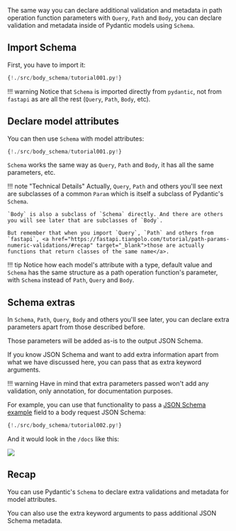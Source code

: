 The same way you can declare additional validation and metadata in path operation function parameters with `Query`, `Path` and `Body`, you can declare validation and metadata inside of Pydantic models using `Schema`.

## Import Schema

First, you have to import it:

```Python hl_lines="2"
{!./src/body_schema/tutorial001.py!}
```

!!! warning
    Notice that `Schema` is imported directly from `pydantic`, not from `fastapi` as are all the rest (`Query`, `Path`, `Body`, etc).


## Declare model attributes

You can then use `Schema` with model attributes:

```Python hl_lines="9 10"
{!./src/body_schema/tutorial001.py!}
```

`Schema` works the same way as `Query`, `Path` and `Body`, it has all the same parameters, etc.

!!! note "Technical Details"
    Actually, `Query`, `Path` and others you'll see next are subclasses of a common `Param` which is itself a subclass of Pydantic's `Schema`.

    `Body` is also a subclass of `Schema` directly. And there are others you will see later that are subclasses of `Body`.

    But remember that when you import `Query`, `Path` and others from `fastapi`, <a href="https://fastapi.tiangolo.com/tutorial/path-params-numeric-validations/#recap" target="_blank">those are actually functions that return classes of the same name</a>.

!!! tip
    Notice how each model's attribute with a type, default value and `Schema` has the same structure as a path operation function's parameter, with `Schema` instead of `Path`, `Query` and `Body`.

## Schema extras

In `Schema`, `Path`, `Query`, `Body` and others you'll see later, you can declare extra parameters apart from those described before.

Those parameters will be added as-is to the output JSON Schema.

If you know JSON Schema and want to add extra information apart from what we have discussed here, you can pass that as extra keyword arguments.

!!! warning
    Have in mind that extra parameters passed won't add any validation, only annotation, for documentation purposes.

For example, you can use that functionality to pass a <a href="http://json-schema.org/latest/json-schema-validation.html#rfc.section.8.5" target="_blank">JSON Schema example</a> field to a body request JSON Schema:

```Python hl_lines="20 21 22 23 24 25"
{!./src/body_schema/tutorial002.py!}
```

And it would look in the `/docs` like this:

<img src="/img/tutorial/body-schema/image01.png">

## Recap

You can use Pydantic's `Schema` to declare extra validations and metadata for model attributes.

You can also use the extra keyword arguments to pass additional JSON Schema metadata.